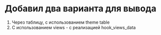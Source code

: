 # Добавил два варианта для вывода
1. Через таблицу, с использованием theme table
2. С использованием views - с реализацией hook_views_data
